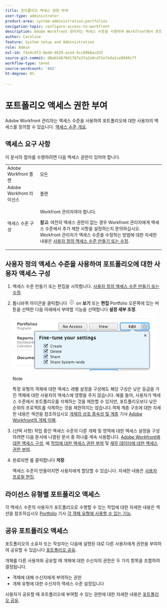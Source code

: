 ```yaml
---
title: 포트폴리오 액세스 권한 부여
user-type: administrator
product-area: system-administration;portfolios
navigation-topic: configure-access-to-workfront
description: Adobe Workfront 관리자는 액세스 수준을 사용하여 Workfront에서 포트폴리오에 대한 사용자의 액세스를 정의할 수 있습니다.
author: Caroline
feature: System Setup and Administration
role: Admin
exl-id: f4a9c4f3-8ed4-4629-aced-9cc09b8acd3f
source-git-commit: d0ab54670d1767e2fa2a9cdf2e7eda1ce8940c7f
workflow-type: tm+mt
source-wordcount: '442'
ht-degree: 0%

---
```


# 포트폴리오 액세스 권한 부여

Adobe Workfront 관리자는 액세스 수준을 사용하여 포트폴리오에 대한 사용자의 액세스를 정의할 수 있습니다. [액세스 수준 개요](../../../administration-and-setup/add-users/access-levels-and-object-permissions/access-levels-overview.md).

## 액세스 요구 사항

이 문서의 절차를 수행하려면 다음 액세스 권한이 있어야 합니다.

<table style="table-layout:auto"> 
 <col> 
 <col> 
 <tbody> 
  <tr> 
   <td role="rowheader">Adobe Workfront 플랜</td> 
   <td>모든</td> 
  </tr> 
  <tr> 
   <td role="rowheader">Adobe Workfront 라이선스</td> 
   <td>플랜</td> 
  </tr> 
  <tr> 
   <td role="rowheader">액세스 수준 구성</td> 
   <td> <p>Workfront 관리자여야 합니다.</p> <p><b>참고</b>: 여전히 액세스 권한이 없는 경우 Workfront 관리자에게 액세스 수준에서 추가 제한 사항을 설정하는지 문의하십시오. Workfront 관리자가 액세스 수준을 수정하는 방법에 대한 자세한 내용은 <a href="../../../administration-and-setup/add-users/configure-and-grant-access/create-modify-access-levels.md" class="MCXref xref" data-mc-variable-override="">사용자 정의 액세스 수준 만들기 또는 수정</a>.</p> </td> 
  </tr> 
 </tbody> 
</table>

## 사용자 정의 액세스 수준을 사용하여 포트폴리오에 대한 사용자 액세스 구성

1. 액세스 수준 만들기 또는 편집을 시작합니다. [사용자 정의 액세스 수준 만들기 또는 수정](../../../administration-and-setup/add-users/configure-and-grant-access/create-modify-access-levels.md).
1. 톱니바퀴 아이콘을 클릭합니다 ![](assets/gear-icon-settings.png) on **보기** 또는 **편집** Portfolio 오른쪽에 있는 버튼을 선택한 다음 아래에서 부여할 기능을 선택합니다 **설정 세부 조정**.

   ![](assets/fine-tune-portfolios.png)

   >[!NOTE]
   >
   >특정 유형의 객체에 대한 액세스 레벨 설정을 구성해도 해당 구성은 낮은 등급을 가진 객체에 대한 사용자의 액세스에 영향을 주지 않습니다. 예를 들어, 사용자가 액세스 수준에서 포트폴리오를 삭제하는 것을 제한할 수 있지만, 포트폴리오보다 낮은 순위의 프로젝트를 삭제하는 것을 제한하지는 않습니다.객체 계층 구조에 대한 자세한 내용은 섹션을 참조하십시오 [개체의 상호 종속성 및 계층](../../../workfront-basics/navigate-workfront/workfront-navigation/understand-objects.md#understanding-interdependency-and-hierarchy-of-objects) 기사 [Adobe Workfront의 개체 이해](../../../workfront-basics/navigate-workfront/workfront-navigation/understand-objects.md).

1. (선택 사항) 작업 중인 액세스 수준의 다른 개체 및 영역에 대한 액세스 설정을 구성하려면 다음 문서에 나열된 문서 중 하나를 계속 사용합니다. [Adobe Workfront에 대한 액세스 구성](../../../administration-and-setup/add-users/configure-and-grant-access/configure-access.md), 예 [작업에 대한 액세스 권한 부여](../../../administration-and-setup/add-users/configure-and-grant-access/grant-access-tasks.md) 및 [재무 데이터에 대한 액세스 권한 부여](../../../administration-and-setup/add-users/configure-and-grant-access/grant-access-financial.md).
1. 완료되면 를 클릭합니다 **저장**.

   액세스 수준이 만들어지면 사용자에게 할당할 수 있습니다. 자세한 내용은 [사용자 프로필 편집](../../../administration-and-setup/add-users/create-and-manage-users/edit-a-users-profile.md).

## 라이선스 유형별 포트폴리오 액세스

각 액세스 수준의 사용자가 포트폴리오로 수행할 수 있는 작업에 대한 자세한 내용은 섹션을 참조하십시오 [Portfolio](../../../administration-and-setup/add-users/access-levels-and-object-permissions/functionality-available-for-each-object-type.md#portfoli) 기사 [각 객체 유형에 사용할 수 있는 기능](../../../administration-and-setup/add-users/access-levels-and-object-permissions/functionality-available-for-each-object-type.md).

## 공유 포트폴리오 액세스

포트폴리오의 소유자 또는 작성자는 다음에 설명된 대로 다른 사용자에게 권한을 부여하여 공유할 수 있습니다 [포트폴리오 공유](../../../workfront-basics/grant-and-request-access-to-objects/share-a-portfolio..md).

<!--
<div data-mc-conditions="QuicksilverOrClassic.Draft mode">
<p>If you make changes here, make them also in the "Grant access to" articles where this snippet had to be converted to text:</p>
<p>* reports, dashboards, and calendars</p>
<p>* financial data</p>
<p>* issue</p>
</div>
-->

개체를 다른 사용자와 공유할 때 개체에 대한 수신자의 권한은 두 가지 항목을 조합하여 결정됩니다.

* 객체에 대해 수신자에게 부여하는 권한
* 개체 유형에 대한 수신자의 액세스 수준 설정입니다

사용자가 공유할 때 포트폴리오에 부여할 수 있는 권한에 대한 자세한 내용은 [포트폴리오 공유](../../../workfront-basics/grant-and-request-access-to-objects/share-a-portfolio..md).
